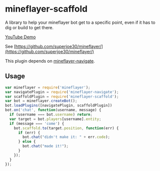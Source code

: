 # mineflayer-scaffold

A library to help your mineflayer bot get to a specific point, even if it has
to dig or build to get there.

[YouTube Demo](http://youtu.be/jkg6psMUSE0)

See [https://github.com/superjoe30/mineflayer/](https://github.com/superjoe30/mineflayer/)

This plugin depends on
[mineflayer-navigate](https://github.com/superjoe30/mineflayer-navigate).

## Usage

```js
var mineflayer = require('mineflayer');
var navigatePlugin = require('mineflayer-navigate');
var scaffoldPlugin = require('mineflayer-scaffold');
var bot = mineflayer.createBot();
bot.loadPlugins([navigatePlugin, scaffoldPlugin])
bot.on('chat', function(username, message) {
  if (username === bot.username) return;
  var target = bot.players[username].entity;
  if (message === 'come') {
    bot.scaffold.to(target.position, function(err) {
      if (err) {
        bot.chat("didn't make it: " + err.code);
      } else {
        bot.chat("made it!");
      }
    });
  }
});
```

